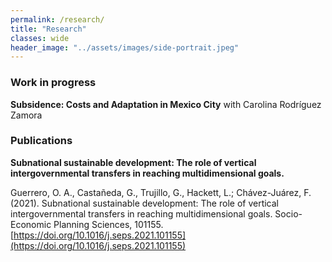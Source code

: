 ```yaml
---
permalink: /research/
title: "Research"
classes: wide
header_image: "../assets/images/side-portrait.jpeg"
---
```


### Work in progress
**Subsidence: Costs and Adaptation in Mexico City** with Carolina Rodríguez Zamora

### Publications
**Subnational sustainable development: The role of vertical intergovernmental transfers in reaching multidimensional goals.**

Guerrero, O. A., Castañeda, G., Trujillo, G., Hackett, L.; Chávez-Juárez, F. (2021). Subnational sustainable development: The role of vertical intergovernmental transfers in reaching multidimensional goals. Socio-Economic Planning Sciences, 101155. [https://doi.org/10.1016/j.seps.2021.101155](https://doi.org/10.1016/j.seps.2021.101155)

